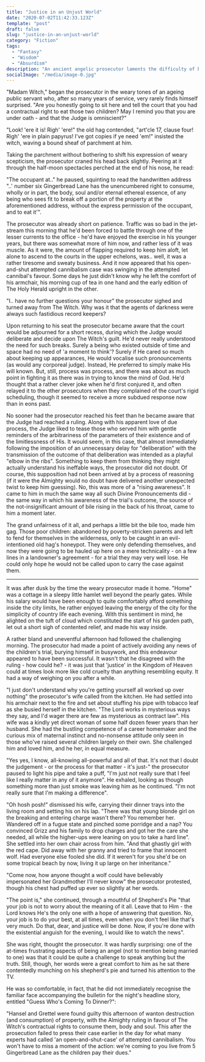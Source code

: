 ```yaml
---
title: "Justice in an Unjust World"
date: "2020-07-02T11:42:33.123Z"
template: "post"
draft: false
slug: "justice-in-an-unjust-world"
category: "Fiction"
tags:
  - "Fantasy"
  - "Wisdom"
  - "Absurdism"
description: "An ancient angelic prosecutor laments the difficulty of bringing evil-doers to justice and the surprising lack of assistance he receives in that endeavour from the 'morally perfect' judge."
socialImage: "/media/image-0.jpg"
---
```


"Madam Witch," began the prosecutor in the weary tones of an ageing public servant who, after so many years of service, very rarely finds himself surprised. "Are you honestly going to sit here and tell the court that you had a contractual right to eat those two children? May I remind you that you are under oath - and that the Judge is omniscient?"

"Look! 'ere it is! Righ' 'ere!" the old hag contended, "art'cle 17, clause four! Righ' 'ere in plain papyrus! I've got copies if ye need 'em!" insisted the witch, waving a bound sheaf of parchment at him.

Taking the parchment without bothering to shift his expression of weary scepticism, the prosecutor craned his head back slightly. Peering at it through the half-moon spectacles perched at the end of his nose, he read:

"The occupant at.." he paused, squinting to read the handwritten address "..' number six Gingerbread Lane has the unencumbered right to consume, wholly or in part, the body, soul and/or eternal ethereal essence, of any being who sees fit to break off a portion of the property at the aforementioned address, without the express permission of the occupant, and to eat it'".

The prosecutor was already short on patience. Traffic was so bad in the jet-stream this morning that he'd been forced to battle through one of the lesser currents to the office - he'd have enjoyed the exercise in his younger years, but there was somewhat more of him now, and rather less of it was muscle. As it were, the amount of flapping required to keep him aloft, let alone to ascend to the courts in the upper echelons, was.. well, it was a rather tiresome and sweaty business. And it now appeared that his open-and-shut attempted cannibalism case was swinging in the attempted cannibal's favour. Some days he just didn't know why he left the comfort of his armchair, his morning cup of tea in one hand and the early edition of The Holy Herald upright in the other.

"I.. have no further questions your honour" the prosecutor sighed and turned away from The Witch. Why was it that the agents of darkness were always such fastidious record keepers?

Upon returning to his seat the prosecutor became aware that the court would be adjourned for a short recess, during which the Judge would deliberate and decide upon The Witch's guilt. He'd never really understood the need for such breaks. Surely a being who existed outside of time and space had no need of 'a moment to think'? Surely if He cared so much about keeping up appearances, He would vocalise such pronouncements (as would any corporeal judge). Instead, He preferred to simply make His will known. But, still, process was process, and there was about as much point in fighting it as there was in trying to know the mind of God. He'd thought that a rather clever joke when he'd first conjured it, and often relayed it to the other prosecutors when they complained of the court's rigid scheduling, though it seemed to receive a more subdued response now than in eons past.

No sooner had the prosecutor reached his feet than he became aware that the Judge had reached a ruling. Along with his apparent love of due process, the Judge liked to tease those who served him with gentle reminders of the arbitrariness of the parameters of their existence and of the limitlessness of His. It would seem, in this case, that almost immediately following the imposition of an unnecessary delay for "deliberation" with the transmission of the outcome of that deliberation was intended as a playful "elbow in the ribs". Something to keep them from thinking they might actually understand his ineffable ways, the prosecutor did not doubt. Of course, this supposition had not been arrived at by a process of reasoning (if it were the Almighty would no doubt have delivered another unexpected twist to keep him guessing). No, this was more of a "rising awareness". It came to him in much the same way all such Divine Pronouncements did - the same way in which his awareness of the trial's outcome, the source of the not-insignificant amount of bile rising in the back of his throat, came to him a moment later.

The grand unfairness of it all, and perhaps a little bit the bile too, made him gag. Those poor children: abandoned by poverty-stricken parents and left to fend for themselves in the wilderness, only to be caught in an evil-intentioned old hag's honeypot. They were only defending themselves, and now they were going to be hauled up here on a mere technicality - on a few lines in a landowner's agreement - for a trial they may very well lose. He could only hope he would not be called upon to carry the case against them.

---

It was after dusk by the time the weary prosecutor made it home. "Home" was a cottage in a sleepy little hamlet well beyond the pearly gates. While his salary would have been enough to quite comfortably afford something inside the city limits, he rather enjoyed leaving the energy of the city for the simplicity of country life each evening. With this sentiment in mind, he alighted on the tuft of cloud which constituted the start of his garden path, let out a short sigh of contented relief, and made his way inside.

A rather bland and uneventful afternoon had followed the challenging morning. The prosecutor had made a point of actively avoiding any news of the children's trial, burying himself in busywork, and this endeavour appeared to have been successful. It wasn't that he disagreed with the ruling - how could he? - it was just that 'justice' in the Kingdom of Heaven could at times look more like cold cruelty than anything resembling equity. It had a way of weighing on you after a while.

"I just don't understand why you're getting yourself all worked up over nothing" the prosecutor's wife called from the kitchen. He had settled into his armchair next to the fire and set about stuffing his pipe with tobacco leaf as she busied herself in the kitchen. "The Lord works in mysterious ways they say, and I'd wager there are few as mysterious as contract law". His wife was a kindly yet direct woman of some half dozen fewer years than her husband. She had the bustling competence of a career homemaker and the curious mix of maternal instinct and no-nonsense attitude only seen in those who've raised several children largely on their own. She challenged him and loved him, and he her, in equal measure.

"Yes yes, I know, all-knowing all-powerful and all of that. It's not that I doubt the judgement - or the process for that matter - it's just-" the prosecutor paused to light his pipe and take a puff, "I'm just not really sure that I feel like I really matter in any of it anymore". He exhaled, looking as though something more than just smoke was leaving him as he continued. "I'm not really sure that I'm making a difference".

"Oh hosh posh!" dismissed his wife, carrying their dinner trays into the living room and setting his on his lap. "There was that young blonde girl on the breaking and entering charge wasn't there? You remember her. Wandered off in a fugue state and pinched some porridge and a nap? You convinced Grizz and his family to drop charges and got her the care she needed, all while the higher-ups were leaning on you to take a hard line". She settled into her own chair across from him. "And that ghastly girl with the red cape. Did away with her granny and tried to frame that innocent wolf. Had everyone else fooled she did. If it weren't for you she'd be on some tropical beach by now, living it up large on her inheritance."

"Come now, how anyone thought a wolf could have believably impersonated her Grandmother I'll never know" the prosecutor protested, though his chest had puffed up ever so slightly at her words.

"The point is," she continued, through a mouthful of Shepherd's Pie "that your job is not to worry about the meaning of it all. Leave that to Him - the Lord knows He's the only one with a hope of answering that question. No, your job is to do your best, at all times, even when you don't feel like that's very much. Do that, dear, and justice will be done. Now, if you're done with the existential anguish for the evening, I would like to watch the news".

She was right, thought the prosecutor. It was hardly surprising: one of the at-times frustrating aspects of being an angel (not to mention being married to one) was that it could be quite a challenge to speak anything but the truth. Still, though, her words were a great comfort to him as he sat there contentedly munching on his shepherd's pie and turned his attention to the TV.

He was so comfortable, in fact, that he did not immediately recognise the familiar face accompanying the bulletin for the night's headline story, entitled "Guess Who's Coming To Dinner?":

"Hansel and Grettel were found guilty this afternoon of wanton destruction (and consumption) of property, with the Almighty ruling in favour of The Witch's contractual rights to consume them, body and soul. This after the prosecution failed to press their case earlier in the day for what many experts had called 'an open-and-shut-case' of attempted cannibalism. You won't have to miss a moment of the action: we're coming to you live from 5 Gingerbread Lane as the children pay their dues."
